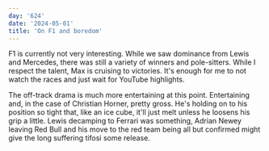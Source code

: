 ```yaml
---
day: '624'
date: '2024-05-01'
title: 'On F1 and boredom'
---
```


F1 is currently not very interesting. While we saw dominance from Lewis and Mercedes, there was still a variety of winners and pole-sitters. While I respect the talent, Max is cruising to victories. It's enough for me to not watch the races and just wait for YouTube highlights.

The off-track drama is much more entertaining at this point. Entertaining and, in the case of Christian Horner, pretty gross. He's holding on to his position so tight that, like an ice cube, it'll just melt unless he loosens his grip a little. Lewis decamping to Ferrari was something, Adrian Newey leaving Red Bull and his move to the red team being all but confirmed might give the long suffering tifosi some release.
